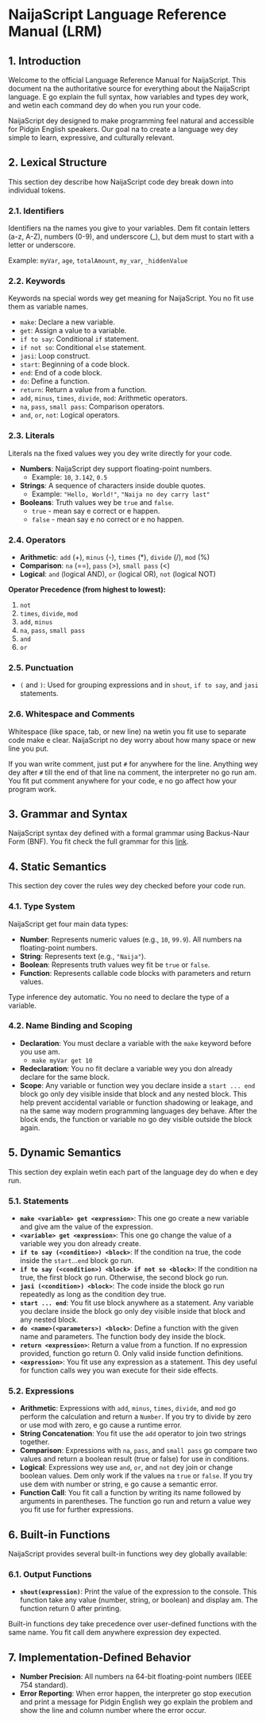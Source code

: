 # NaijaScript Language Reference Manual (LRM)

## 1. Introduction

Welcome to the official Language Reference Manual for NaijaScript. This document na the authoritative source for everything about the NaijaScript language. E go explain the full syntax, how variables and types dey work, and wetin each command dey do when you run your code.

NaijaScript dey designed to make programming feel natural and accessible for Pidgin English speakers. Our goal na to create a language wey dey simple to learn, expressive, and culturally relevant.

## 2. Lexical Structure

This section dey describe how NaijaScript code dey break down into individual tokens.

### 2.1. Identifiers

Identifiers na the names you give to your variables. Dem fit contain letters (a-z, A-Z), numbers (0-9), and underscore (\_), but dem must to start with a letter or underscore.

Example: `myVar`, `age`, `totalAmount`, `my_var`, `_hiddenValue`

### 2.2. Keywords

Keywords na special words wey get meaning for NaijaScript. You no fit use them as variable names.

- `make`: Declare a new variable.
- `get`: Assign a value to a variable.
- `if to say`: Conditional `if` statement.
- `if not so`: Conditional `else` statement.
- `jasi`: Loop construct.
- `start`: Beginning of a code block.
- `end`: End of a code block.
- `do`: Define a function.
- `return`: Return a value from a function.
- `add`, `minus`, `times`, `divide`, `mod`: Arithmetic operators.
- `na`, `pass`, `small pass`: Comparison operators.
- `and`, `or`, `not`: Logical operators.

### 2.3. Literals

Literals na the fixed values wey you dey write directly for your code.

- **Numbers**: NaijaScript dey support floating-point numbers.
  - Example: `10`, `3.142`, `0.5`
- **Strings**: A sequence of characters inside double quotes.
  - Example: `"Hello, World!"`, `"Naija no dey carry last"`
- **Booleans**: Truth values wey be `true` and `false`.
  - `true` - mean say e correct or e happen.
  - `false` - mean say e no correct or e no happen.

### 2.4. Operators

- **Arithmetic**: `add` (+), `minus` (-), `times` (\*), `divide` (/), `mod` (%)
- **Comparison**: `na` (==), `pass` (>), `small pass` (<)
- **Logical**: `and` (logical AND), `or` (logical OR), `not` (logical NOT)

**Operator Precedence (from highest to lowest):**

1. `not`
2. `times`, `divide`, `mod`
3. `add`, `minus`
4. `na`, `pass`, `small pass`
5. `and`
6. `or`

### 2.5. Punctuation

- `(` and `)`: Used for grouping expressions and in `shout`, `if to say`, and `jasi` statements.

### 2.6. Whitespace and Comments

Whitespace (like space, tab, or new line) na wetin you fit use to separate code make e clear. NaijaScript no dey worry about how many space or new line you put.

If you wan write comment, just put `#` for anywhere for the line. Anything wey dey after `#` till the end of that line na comment, the interpreter no go run am. You fit put comment anywhere for your code, e no go affect how your program work.

## 3. Grammar and Syntax

NaijaScript syntax dey defined with a formal grammar using Backus-Naur Form (BNF). You fit check the full grammar for this [link](https://raw.githubusercontent.com/xosnrdev/naijascript/master/docs/grammar.bnf).

## 4. Static Semantics

This section dey cover the rules wey dey checked before your code run.

### 4.1. Type System

NaijaScript get four main data types:

- **Number**: Represents numeric values (e.g., `10`, `99.9`). All numbers na floating-point numbers.
- **String**: Represents text (e.g., `"Naija"`).
- **Boolean**: Represents truth values wey fit be `true` or `false`.
- **Function**: Represents callable code blocks with parameters and return values.

Type inference dey automatic. You no need to declare the type of a variable.

### 4.2. Name Binding and Scoping

- **Declaration**: You must declare a variable with the `make` keyword before you use am.
  - `make myVar get 10`
- **Redeclaration**: You no fit declare a variable wey you don already declare for the same block.
- **Scope**: Any variable or function wey you declare inside a `start ... end` block go only dey visible inside that block and any nested block. This help prevent accidental variable or function shadowing or leakage, and na the same way modern programming languages dey behave. After the block ends, the function or variable no go dey visible outside the block again.

## 5. Dynamic Semantics

This section dey explain wetin each part of the language dey do when e dey run.

### 5.1. Statements

- **`make <variable> get <expression>`**: This one go create a new variable and give am the value of the expression.
- **`<variable> get <expression>`**: This one go change the value of a variable wey you don already create.
- **`if to say (<condition>) <block>`**: If the condition na true, the code inside the `start`...`end` block go run.
- **`if to say (<condition>) <block> if not so <block>`**: If the condition na true, the first block go run. Otherwise, the second block go run.
- **`jasi (<condition>) <block>`**: The code inside the block go run repeatedly as long as the condition dey true.
- **`start ... end`**: You fit use block anywhere as a statement. Any variable you declare inside the block go only dey visible inside that block and any nested block.
- **`do <name>(<parameters>) <block>`**: Define a function with the given name and parameters. The function body dey inside the block.
- **`return <expression>`**: Return a value from a function. If no expression provided, function go return 0. Only valid inside function definitions.
- **`<expression>`**: You fit use any expression as a statement. This dey useful for function calls wey you wan execute for their side effects.

### 5.2. Expressions

- **Arithmetic**: Expressions with `add`, `minus`, `times`, `divide`, and `mod` go perform the calculation and return a `Number`. If you try to divide by zero or use mod with zero, e go cause a runtime error.
- **String Concatenation**: You fit use the `add` operator to join two strings together.
- **Comparison**: Expressions with `na`, `pass`, and `small pass` go compare two values and return a boolean result (true or false) for use in conditions.
- **Logical**: Expressions wey use `and`, `or`, and `not` dey join or change boolean values. Dem only work if the values na `true` or `false`. If you try use dem with number or string, e go cause a semantic error.
- **Function Call**: You fit call a function by writing its name followed by arguments in parentheses. The function go run and return a value wey you fit use for further expressions.

## 6. Built-in Functions

NaijaScript provides several built-in functions wey dey globally available:

### 6.1. Output Functions

- **`shout(expression)`**: Print the value of the expression to the console. This function take any value (number, string, or boolean) and display am. The function return 0 after printing.

Built-in functions dey take precedence over user-defined functions with the same name. You fit call dem anywhere expression dey expected.

## 7. Implementation-Defined Behavior

- **Number Precision**: All numbers na 64-bit floating-point numbers (IEEE 754 standard).
- **Error Reporting**: When error happen, the interpreter go stop execution and print a message for Pidgin English wey go explain the problem and show the line and column number where the error occur.
